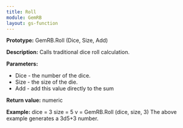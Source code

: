 ```yaml
---
title: Roll
module: GemRB
layout: gs-function
---
```


**Prototype:** GemRB.Roll (Dice, Size, Add)

**Description:** Calls traditional dice roll calculation.

**Parameters:**
  * Dice - the number of the dice.
  * Size - the size of the die.
  * Add  - add this value directly to the sum

**Return value:** numeric

**Example:** 
  dice = 3
  size = 5
  v = GemRB.Roll (dice, size, 3)
The above example generates a 3d5+3 number.
